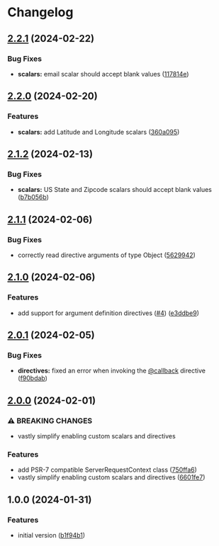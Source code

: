 # Changelog

## [2.2.1](https://github.com/compwright/graphql-php-jetpack/compare/v2.2.0...v2.2.1) (2024-02-22)


### Bug Fixes

* **scalars:** email scalar should accept blank values ([117814e](https://github.com/compwright/graphql-php-jetpack/commit/117814e0eb969f3bc1bd393242c5988cbd155b4b))

## [2.2.0](https://github.com/compwright/graphql-php-jetpack/compare/v2.1.2...v2.2.0) (2024-02-20)


### Features

* **scalars:** add Latitude and Longitude scalars ([360a095](https://github.com/compwright/graphql-php-jetpack/commit/360a095166a456e142f38184a91ad7be8f638e75))

## [2.1.2](https://github.com/compwright/graphql-php-jetpack/compare/v2.1.1...v2.1.2) (2024-02-13)


### Bug Fixes

* **scalars:** US State and Zipcode scalars should accept blank values ([b7b056b](https://github.com/compwright/graphql-php-jetpack/commit/b7b056bf4f146b32df401b51ee8518e3760e6a89))

## [2.1.1](https://github.com/compwright/graphql-php-jetpack/compare/v2.1.0...v2.1.1) (2024-02-06)


### Bug Fixes

* correctly read directive arguments of type Object ([5629942](https://github.com/compwright/graphql-php-jetpack/commit/56299429f33223b8df3e487bd407e846e4500256))

## [2.1.0](https://github.com/compwright/graphql-php-jetpack/compare/v2.0.1...v2.1.0) (2024-02-06)


### Features

* add support for argument definition directives ([#4](https://github.com/compwright/graphql-php-jetpack/issues/4)) ([e3ddbe9](https://github.com/compwright/graphql-php-jetpack/commit/e3ddbe926d8911ac579875157fde48ea21646d64))

## [2.0.1](https://github.com/compwright/graphql-php-jetpack/compare/v2.0.0...v2.0.1) (2024-02-05)


### Bug Fixes

* **directives:** fixed an error when invoking the [@callback](https://github.com/callback) directive ([f90bdab](https://github.com/compwright/graphql-php-jetpack/commit/f90bdab27a8c7fa9f5615b9a610414c1878c2715))

## [2.0.0](https://github.com/compwright/graphql-php-jetpack/compare/v1.0.0...v2.0.0) (2024-02-01)


### ⚠ BREAKING CHANGES

* vastly simplify enabling custom scalars and directives

### Features

* add PSR-7 compatible ServerRequestContext class ([750ffa6](https://github.com/compwright/graphql-php-jetpack/commit/750ffa6fc9270e646b6f1bfe65c5856dcd4e945a))
* vastly simplify enabling custom scalars and directives ([6601fe7](https://github.com/compwright/graphql-php-jetpack/commit/6601fe798d49fb35e71f8ed7ec18c7b9c11e5bdc))

## 1.0.0 (2024-01-31)


### Features

* initial version ([b1f94b1](https://github.com/compwright/graphql-php-jetpack/commit/b1f94b158827bfba4e47e6b5c2ad832a671c079b))

